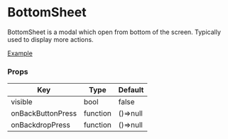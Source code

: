 # BottomSheet

BottomSheet is a modal which open from bottom of the screen. Typically used to display more actions.

[Example](https://github.com/ThakurBallary/react-native-btr-demo/tree/main/src/Components/BottomSheet.tsx)

### Props
Key | Type | Default
----|----|----
visible | bool | false 
onBackButtonPress | function | ()=>null
onBackdropPress | function | ()=>null

